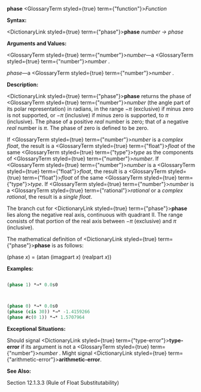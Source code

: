 **phase** <GlossaryTerm styled={true} term={"function"}><i>Function</i></GlossaryTerm> 



**Syntax:** 



<DictionaryLink styled={true} term={"phase"}><b>phase</b></DictionaryLink> *number → phase* 



**Arguments and Values:** 



<GlossaryTerm styled={true} term={"number"}><i>number</i></GlossaryTerm>—a <GlossaryTerm styled={true} term={"number"}><i>number</i></GlossaryTerm> . 



*phase*—a <GlossaryTerm styled={true} term={"number"}><i>number</i></GlossaryTerm> . 



**Description:** 



<DictionaryLink styled={true} term={"phase"}><b>phase</b></DictionaryLink> returns the phase of <GlossaryTerm styled={true} term={"number"}><i>number</i></GlossaryTerm> (the angle part of its polar representation) in radians, in the range *−π* (exclusive) if minus zero is not supported, or *−π* (inclusive) if minus zero is supported, to *π* (inclusive). The phase of a positive *real* number is zero; that of a negative *real* number is *π*. The phase of zero is defined to be zero. 



If <GlossaryTerm styled={true} term={"number"}><i>number</i></GlossaryTerm> is a *complex float*, the result is a <GlossaryTerm styled={true} term={"float"}><i>float</i></GlossaryTerm> of the same <GlossaryTerm styled={true} term={"type"}><i>type</i></GlossaryTerm> as the components of <GlossaryTerm styled={true} term={"number"}><i>number</i></GlossaryTerm>. If <GlossaryTerm styled={true} term={"number"}><i>number</i></GlossaryTerm> is a <GlossaryTerm styled={true} term={"float"}><i>float</i></GlossaryTerm>, the result is a <GlossaryTerm styled={true} term={"float"}><i>float</i></GlossaryTerm> of the same <GlossaryTerm styled={true} term={"type"}><i>type</i></GlossaryTerm>. If <GlossaryTerm styled={true} term={"number"}><i>number</i></GlossaryTerm> is a <GlossaryTerm styled={true} term={"rational"}><i>rational</i></GlossaryTerm> or a *complex rational*, the result is a *single float*. 



The branch cut for <DictionaryLink styled={true} term={"phase"}><b>phase</b></DictionaryLink> lies along the negative real axis, continuous with quadrant II. The range consists of that portion of the real axis between *−π* (exclusive) and *π* (inclusive). 



The mathematical definition of <DictionaryLink styled={true} term={"phase"}><b>phase</b></DictionaryLink> is as follows: 



(phase *x*) = (atan (imagpart *x*) (realpart *x*)) 



**Examples:**
```lisp

(phase 1) *→* 0.0s0 



(phase 0) *→* 0.0s0 
(phase (cis 30)) *→* -1.4159266 
(phase #c(0 1)) *→* 1.5707964 

```
**Exceptional Situations:** 



Should signal <DictionaryLink styled={true} term={"type-error"}><b>type-error</b></DictionaryLink> if its argument is not a <GlossaryTerm styled={true} term={"number"}><i>number</i></GlossaryTerm> . Might signal <DictionaryLink styled={true} term={"arithmetic-error"}><b>arithmetic-error</b></DictionaryLink>. 



**See Also:** 



Section 12.1.3.3 (Rule of Float Substitutability) 




